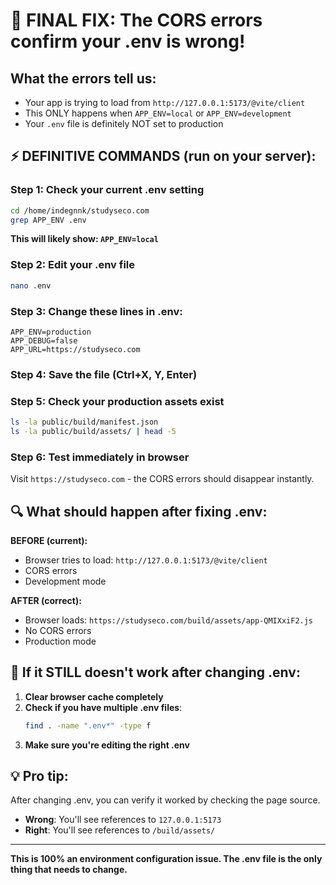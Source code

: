 # 🎯 FINAL FIX: The CORS errors confirm your .env is wrong!

## What the errors tell us:
- Your app is trying to load from `http://127.0.0.1:5173/@vite/client`
- This ONLY happens when `APP_ENV=local` or `APP_ENV=development`
- Your `.env` file is definitely NOT set to production

## ⚡ DEFINITIVE COMMANDS (run on your server):

### Step 1: Check your current .env setting
```bash
cd /home/indegnnk/studyseco.com
grep APP_ENV .env
```
**This will likely show: `APP_ENV=local`**

### Step 2: Edit your .env file
```bash
nano .env
```

### Step 3: Change these lines in .env:
```env
APP_ENV=production
APP_DEBUG=false
APP_URL=https://studyseco.com
```

### Step 4: Save the file (Ctrl+X, Y, Enter)

### Step 5: Check your production assets exist
```bash
ls -la public/build/manifest.json
ls -la public/build/assets/ | head -5
```

### Step 6: Test immediately in browser
Visit `https://studyseco.com` - the CORS errors should disappear instantly.

## 🔍 What should happen after fixing .env:

**BEFORE (current):**
- Browser tries to load: `http://127.0.0.1:5173/@vite/client`
- CORS errors
- Development mode

**AFTER (correct):**
- Browser loads: `https://studyseco.com/build/assets/app-QMIXxiF2.js`
- No CORS errors
- Production mode

## 🚨 If it STILL doesn't work after changing .env:

1. **Clear browser cache completely**
2. **Check if you have multiple .env files**:
   ```bash
   find . -name ".env*" -type f
   ```
3. **Make sure you're editing the right .env**

## 💡 Pro tip:
After changing .env, you can verify it worked by checking the page source. 
- **Wrong**: You'll see references to `127.0.0.1:5173`
- **Right**: You'll see references to `/build/assets/`

---
**This is 100% an environment configuration issue. The .env file is the only thing that needs to change.**